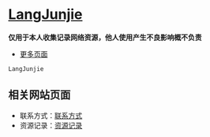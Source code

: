 [LangJunjie](http://langjunjie.cn)
=======
**仅用于本人收集记录网络资源，他人使用产生不良影响概不负责**

* [更多页面](./ops.md)

`LangJunjie` 



相关网站页面
---

- 联系方式：[联系方式](./link.md)
- 资源记录：[资源记录](./dlist.md)

